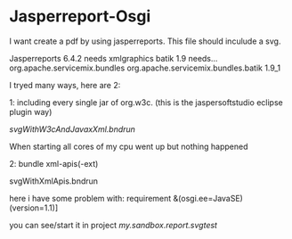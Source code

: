 # Jasperreport-Osgi

I want create a pdf by using jasperreports.
This file should inculude a svg.

Jasperreports 6.4.2 needs
xmlgraphics batik 1.9
needs...
<dependency>
    <groupId>org.apache.servicemix.bundles</groupId>
    <artifactId>org.apache.servicemix.bundles.batik</artifactId>
    <version>1.9_1</version>
</dependency>


I tryed many ways, here are 2:

1: including every single jar of org.w3c. (this is the jaspersoftstudio eclipse plugin way)

*svgWithW3cAndJavaxXml.bndrun*

When starting all cores of my cpu went up but nothing happened 



2: bundle xml-apis(-ext)

svgWithXmlApis.bndrun

here i have some problem with:
requirement &(osgi.ee=JavaSE)(version=1.1)]


you can see/start it in project *my.sandbox.report.svgtest* 
